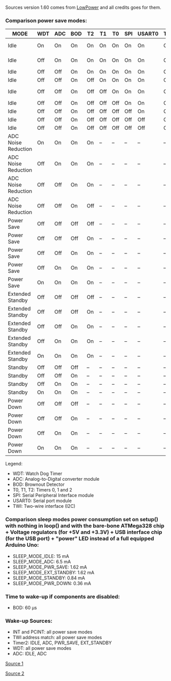 Sources version 1.60 comes from [LowPower](https://github.com/rocketscream/Low-Power) and all credits goes for them.

### Comparison power save modes:

| MODE  | WDT   | ADC   | BOD   | T2    | T1    | T0    | SPI   | USART0| TWI   | CURRENT
| ---   | ---   | ---   | ---   | ---   | ---   | ---   | ---   | ---   | ---   | ---
|Idle   | On    | On    | On    | On    | On    | On    | On    | On    | On    | 3648.0 µA
|Idle   | Off   | On    | On    | On    | On    | On    | On    | On    | On    | 3643.0 µA
|Idle   | Off   | Off   | On    | On    | On    | On    | On    | On    | On    | *
|Idle   | Off   | Off   | On    | Off   | On    | On    | On    | On    | On    | *
|Idle   | Off   | Off   | On    | Off   | Off   | On    | On    | On    | On    | 3618.0 µA
|Idle   | Off   | Off   | On    | Off   | Off   | Off   | On    | On    | On    | 927.0 µA
|Idle   | Off   | Off   | On    | Off   | Off   | Off   | Off   | On    | On    | 832.0 µA
|Idle   | Off   | Off   | On    | Off   | Off   | Off   | Off   | Off   | On    | 789.0 µA
|Idle   | Off   | Off   | On    | Off   | Off   | Off   | Off   | Off   | Off   | 687.0 µA
|ADC Noise Reduction    | On    | On    | On    | On    | –    | –    | –    | –    | –    | 651.0 µA
|ADC Noise Reduction    | Off    | On    | On    | On    | –    | –    | –    | –    | –    | 646.0 µA
|ADC Noise Reduction    | Off    | Off    | On    | On    | –    | –    | –    | –    | –    | *
|ADC Noise Reduction    | Off    | Off    | On    | Off    | –    | –    | –    | –    | –    | 584.0 µA
|Power Save    | Off    | Off    | Off    | Off    | –    | –    | –    | –    | –    | 1.7 µA
|Power Save    | Off    | Off    | Off    | On    | –    | –    | –    | –    | –    | 416.0 µA
|Power Save    | Off    | Off    | On    | On    | –    | –    | –    | –    | –    | 435.0 µA
|Power Save    | Off    | On    | On    | On    | –    | –    | –    | –    | –    | 527.0 µA
|Power Save    | On    | On    | On    | On    | –    | –    | –    | –    | –    | 531.0 µA
|Extended Standby   | Off    | Off    | Off    | Off    | –    | –    | –    | –    | –    | 202.2 µA
|Extended Standby   | Off    | Off    | Off    | On    | –    | –    | –    | –    | –    | 416.0 µA
|Extended Standby   | Off    | Off    | On    | On    | –    | –    | –    | –    | –    | 436.0 µA
|Extended Standby   | Off    | On    | On    | On    | –    | –    | –    | –    | –    | 527.0 µA
|Extended Standby   | On    | On    | On    | On    | –    | –    | –    | –    | –    | 531.0 µA
|Standby    | Off   | Off    | Off    | –    | –    | –    | –    | –    | –    | 201.7 µA
|Standby    | Off   | Off    | On    | –    | –    | –    | –    | –    | –    | 218.5 µA
|Standby    | Off   | On    | On    | –    | –    | –    | –    | –    | –    | 309.9 µA
|Standby    | On    | On    | On    | –    | –    | –    | –    | –    | –    | 313.9 µA
|Power Down    | Off    | Off    | Off    | –    | –    | –    | –    | –    | –    | 1.7 µA
|Power Down    | Off    | Off    | On    | –    | –    | –    | –    | –    | –    | 18.6 µA
|Power Down    | Off    | On    | On    | –    | –    | –    | –    | –    | –    | 110.0 µA
|Power Down    | On    | On    | On    | –    | –    | –    | –    | –    | –    | 113.9 µA

Legend:
- WDT: Watch Dog Timer
- ADC: Analog-to-Digital converter module
- BOD: Brownout Detector
- T0, T1, T2: Timers 0, 1 and 2
- SPI: Serial Peripheral Interface module
- USART0: Serial port module
- TWI: Two-wire interface (I2C)

### Comparison sleep modes power consumption set on setup() with nothing in loop() and with the bare-bone ATMega328 chip + Voltage regulators (for +5V and +3.3V) + USB interface chip (for the USB port) + "power" LED instead of a full equipped Arduino Uno:
- SLEEP_MODE_IDLE:          15 mA
- SLEEP_MODE_ADC:           6.5 mA
- SLEEP_MODE_PWR_SAVE:      1.62 mA
- SLEEP_MODE_EXT_STANDBY:   1.62 mA
- SLEEP_MODE_STANDBY:       0.84 mA
- SLEEP_MODE_PWR_DOWN:      0.36 mA

### Time to wake-up if components are disabled:
- BOD: 60 µs

### Wake-up Sources:
- INT and PCINT: all power save modes
- TWI address match: all power save modes
- Timer2: IDLE, ADC, PWR_SAVE, EXT_STANDBY
- WDT: all power save modes
- ADC: IDLE, ADC

[Source 1](http://www.rocketscream.com/blog/2011/07/04/lightweight-low-power-arduino-library/)

[Source 2](http://www.gammon.com.au/power)